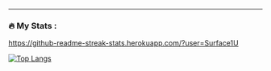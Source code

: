 ---

### :fire: My Stats :

https://github-readme-streak-stats.herokuapp.com/?user=Surface1U



[![Top Langs](https://github-readme-stats.vercel.app/api/top-langs/?username=Surface1U&layout=compact&theme=vision-friendly-dark)](https://github.com/anuraghazra/github-readme-stats)


